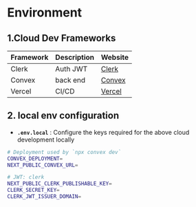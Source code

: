 # Environment

## 1.Cloud Dev Frameworks

| Framework | Description | Website                       |
| --------- | ----------- | ----------------------------- |
| Clerk     | Auth JWT    | [Clerk](https://clerk.com/)   |
| Convex    | back end    | [Convex](https://convex.dev/) |
| Vercel    | CI/CD       | [Vercel](https://vercel.com/) |

## 2. local env configuration

-   **`.env.local`** : Configure the keys required for the above cloud development locally

```sh
# Deployment used by `npx convex dev`
CONVEX_DEPLOYMENT=
NEXT_PUBLIC_CONVEX_URL=

# JWT: clerk
NEXT_PUBLIC_CLERK_PUBLISHABLE_KEY=
CLERK_SECRET_KEY=
CLERK_JWT_ISSUER_DOMAIN=
```
